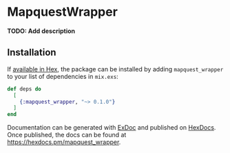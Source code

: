 # MapquestWrapper

**TODO: Add description**

## Installation

If [available in Hex](https://hex.pm/docs/publish), the package can be installed
by adding `mapquest_wrapper` to your list of dependencies in `mix.exs`:

```elixir
def deps do
  [
    {:mapquest_wrapper, "~> 0.1.0"}
  ]
end
```

Documentation can be generated with [ExDoc](https://github.com/elixir-lang/ex_doc)
and published on [HexDocs](https://hexdocs.pm). Once published, the docs can
be found at <https://hexdocs.pm/mapquest_wrapper>.

